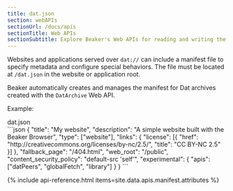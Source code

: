```yaml
---
title: dat.json
section: webAPIs
sectionUrl: /docs/apis
sectionTitle: Web APIs
sectionSubtitle: Explore Beaker's Web APIs for reading and writing the peer-to-peer filesystem
---
```


<p class="accent">
  Websites and applications served over <code>dat://</code> can include a manifest file to specify metadata and configure special behaviors. The file must be located at <code>/dat.json</code> in the website or application root.
</p>

Beaker automatically creates and manages the manifest for Dat archives created
with the `DatArchive` Web API.

Example:

<figcaption class="code">dat.json</figcaption>
```json
{
  "title": "My website",
  "description": "A simple website built with the Beaker Browser",
  "type": ["website"],
  "links": {
    "license": [{
      "href": "http://creativecommons.org/licenses/by-nc/2.5/",
      "title": "CC BY-NC 2.5"
    }]
  },
  "fallback_page": "/404.html",
  "web_root": "/public",
  "content_security_policy": "default-src 'self'",
  "experimental": {
    "apis": ["datPeers", "globalFetch", "library"]
  }
}
```

{% include api-reference.html items=site.data.apis.manifest.attributes %}

